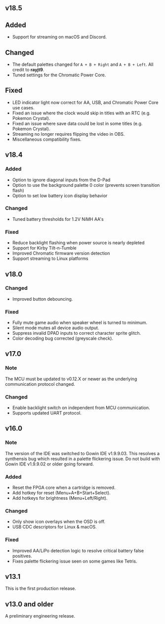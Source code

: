 ## v18.5
## Added
- Support for streaming on macOS and Discord.

## Changed
- The default palettes changed for `A + B + Right` and `A + B + Left`. All credit to **rayjt9**.
- Tuned settings for the Chromatic Power Core.

## Fixed
- LED indicator light now correct for AA, USB, and Chromatic Power Core use cases.
- Fixed an issue where the clock would skip in titles with an RTC (e.g. Pokemon Crystal).
- Fixed an issue where save data could be lost in some titles (e.g. Pokemon Crystal).
- Streaming no longer requires flipping the video in OBS.
- Miscellaneous compatibility fixes.

## v18.4

### Added
- Option to ignore diagonal inputs from the D-Pad
- Option to use the background palette 0 color (prevents screen transition flash)
- Option to set low battery icon display behavior

### Changed
- Tuned battery thresholds for 1.2V NiMH AA's

### Fixed
- Reduce backlight flashing when power source is nearly depleted
- Support for Kirby Tilt-n-Tumble
- Improved Chromatic firmware version detection
- Support streaming to Linux platforms

## v18.0

### Changed
- Improved button debouncing.

### Fixed
- Fully mute game audio when speaker wheel is turned to minimum.
- Silent mode mutes all device audio output.
- Suppress invalid DPAD inputs to correct character sprite glitch.
- Color decoding bug corrected (greyscale check).

## v17.0

### Note
The MCU must be updated to v0.12.X or newer as the underlying communication protocol changed.

### Changed
- Enable backlight switch on independent from MCU communication.
- Supports updated UART protocol.

## v16.0

### Note
The version of the IDE was switched to Gowin IDE v1.9.9.03. This resolves a synthensis bug which resulted in a palette flickering issue. Do not build with Gowin IDE v1.9.9.02 or older going forward.

### Added
- Reset the FPGA core when a cartridge is removed.
- Add hotkey for reset (Menu+A+B+Start+Select).
- Add hotkeys for brightness (Menu+Left/Right).

### Changed
- Only show icon overlays when the OSD is off.
- USB CDC descriptors for Linux & macOS.

### Fixed
- Improved AA/LiPo detection logic to resolve critical battery false positives.
- Fixes palette flickering issue seen on some games like Tetris.

## v13.1
This is the first production release.

## v13.0 and older
A preliminary engineering release.
